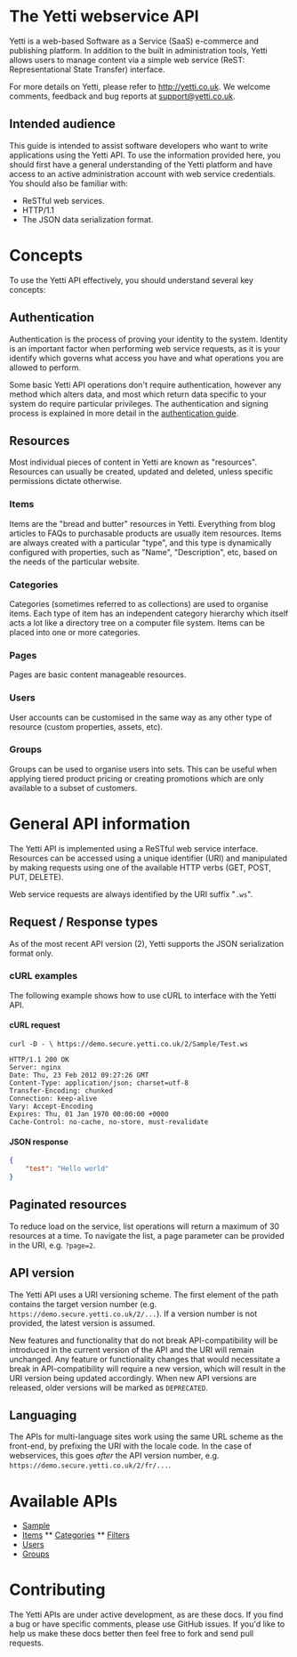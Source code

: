 # The Yetti webservice API

Yetti is a web-based Software as a Service (SaaS) e-commerce and publishing platform.
In addition to the built in administration tools, Yetti allows users to manage content via a simple web service (ReST: Representational State Transfer) interface.

For more details on Yetti, please refer to http://yetti.co.uk. We welcome comments, feedback and bug reports at support@yetti.co.uk.

## Intended audience

This guide is intended to assist software developers who want to write applications using the Yetti API.
To use the information provided here, you should first have a general understanding of the Yetti platform and have access to an active administration account with web service credentials. 
You should also be familiar with:

* ReSTful web services.
* HTTP/1.1
* The JSON data serialization format.

# Concepts

To use the Yetti API effectively, you should understand several key concepts:

## Authentication

Authentication is the process of proving your identity to the system. 
Identity is an important factor when performing web service requests, as it is your identify which governs what access you have and what operations you are allowed to perform.

Some basic Yetti API operations don't require authentication, however any method which alters data, and most which return data specific to your system do require particular privileges. 
The authentication and signing process is explained in more detail in the [authentication guide](https://github.com/YettiPowered/api-docs/blob/master/sections/authentication.md).

## Resources

Most individual pieces of content in Yetti are known as "resources". Resources can usually be created, updated and deleted, unless specific permissions dictate otherwise.

### Items

Items are the "bread and butter" resources in Yetti. Everything from blog articles to FAQs to purchasable products are usually item resources.
Items are always created with a particular "type", and this type is dynamically configured with properties, such as "Name", "Description", etc, based on the needs of the particular website.

### Categories

Categories (sometimes referred to as collections) are used to organise items. 
Each type of item has an independent category hierarchy which itself acts a lot like a directory tree on a computer file system. 
Items can be placed into one or more categories.

### Pages

Pages are basic content manageable resources.

### Users

User accounts can be customised in the same way as any other type of resource (custom properties, assets, etc).

### Groups

Groups can be used to organise users into sets. This can be useful when applying tiered product pricing or creating promotions which are only available to a subset of customers.

# General API information

The Yetti API is implemented using a ReSTful web service interface. 
Resources can be accessed using a unique identifier (URI) and manipulated by making requests using one of the available HTTP verbs (GET, POST, PUT, DELETE).

Web service requests are always identified by the URI suffix "`.ws`".

## Request / Response types

As of the most recent API version (2), Yetti supports the JSON serialization format only.

### cURL examples

The following example shows how to use cURL to interface with the Yetti API.

#### cURL request
```
curl -D - \ https://demo.secure.yetti.co.uk/2/Sample/Test.ws

HTTP/1.1 200 OK
Server: nginx
Date: Thu, 23 Feb 2012 09:27:26 GMT
Content-Type: application/json; charset=utf-8
Transfer-Encoding: chunked
Connection: keep-alive
Vary: Accept-Encoding
Expires: Thu, 01 Jan 1970 00:00:00 +0000
Cache-Control: no-cache, no-store, must-revalidate
```

#### JSON response
```json
{
    "test": "Hello world"
}
```

## Paginated resources

To reduce load on the service, list operations will return a maximum of 30 resources at a time. To navigate the list, a page parameter can be provided in the URI, e.g. `?page=2`.

## API version

The Yetti API uses a URI versioning scheme. The first element of the path contains the target version number (e.g. `https://demo.secure.yetti.co.uk/2/...`). 
If a version number is not provided, the latest version is assumed.

New features and functionality that do not break API-compatibility will be introduced in the current version of the API and the URI will remain unchanged. 
Any feature or functionality changes that would necessitate a break in API-compatibility will require a new version, which will result in the URI version 
being updated accordingly. When new API versions are released, older versions will be marked as `DEPRECATED`.

## Languaging

The APIs for multi-language sites work using the same URL scheme as the front-end, by prefixing the URI with the locale code. In the case of webservices, 
this goes *after* the API version number, e.g. `https://demo.secure.yetti.co.uk/2/fr/...`.

# Available APIs

* [Sample](https://github.com/YettiPowered/api-docs/blob/master/sections/sample.md)
* [Items](https://github.com/YettiPowered/api-docs/blob/master/sections/items.md)
** [Categories](https://github.com/YettiPowered/api-docs/blob/master/sections/categories.md)
** [Filters](https://github.com/YettiPowered/api-docs/blob/master/sections/filters.md)
* [Users](https://github.com/YettiPowered/api-docs/blob/master/sections/users.md)
* [Groups](https://github.com/YettiPowered/api-docs/blob/master/sections/groups.md)

# Contributing

The Yetti APIs are under active development, as are these docs. If you find a bug or have specific comments, please use GitHub issues. If you'd like to help us make these docs
better then feel free to fork and send pull requests.
